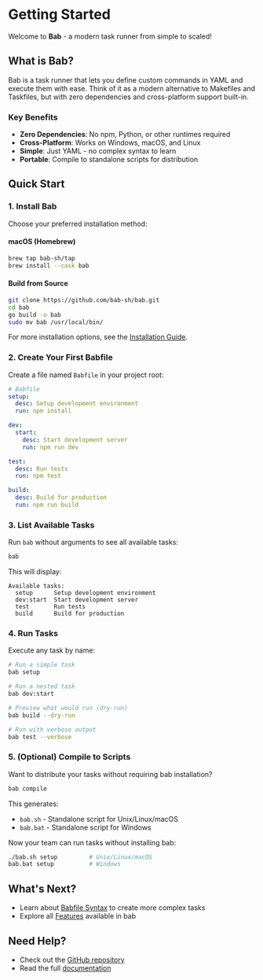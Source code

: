 # Getting Started

Welcome to **Bab** - a modern task runner from simple to scaled!

## What is Bab?

Bab is a task runner that lets you define custom commands in YAML and execute them with ease. Think of it as a modern alternative to Makefiles and Taskfiles, but with zero dependencies and cross-platform support built-in.

### Key Benefits

- **Zero Dependencies**: No npm, Python, or other runtimes required
- **Cross-Platform**: Works on Windows, macOS, and Linux
- **Simple**: Just YAML - no complex syntax to learn
- **Portable**: Compile to standalone scripts for distribution

## Quick Start

### 1. Install Bab

Choose your preferred installation method:

#### macOS (Homebrew)

```bash
brew tap bab-sh/tap
brew install --cask bab
```

#### Build from Source

```bash
git clone https://github.com/bab-sh/bab.git
cd bab
go build -o bab
sudo mv bab /usr/local/bin/
```

For more installation options, see the [Installation Guide](/installation).

### 2. Create Your First Babfile

Create a file named `Babfile` in your project root:

```yaml
# Babfile
setup:
  desc: Setup development environment
  run: npm install

dev:
  start:
    desc: Start development server
    run: npm run dev

test:
  desc: Run tests
  run: npm test

build:
  desc: Build for production
  run: npm run build
```

### 3. List Available Tasks

Run `bab` without arguments to see all available tasks:

```bash
bab
```

This will display:

```
Available tasks:
  setup      Setup development environment
  dev:start  Start development server
  test       Run tests
  build      Build for production
```

### 4. Run Tasks

Execute any task by name:

```bash
# Run a simple task
bab setup

# Run a nested task
bab dev:start

# Preview what would run (dry-run)
bab build --dry-run

# Run with verbose output
bab test --verbose
```

### 5. (Optional) Compile to Scripts

Want to distribute your tasks without requiring bab installation?

```bash
bab compile
```

This generates:
- `bab.sh` - Standalone script for Unix/Linux/macOS
- `bab.bat` - Standalone script for Windows

Now your team can run tasks without installing bab:

```bash
./bab.sh setup         # Unix/Linux/macOS
bab.bat setup          # Windows
```

## What's Next?

- Learn about [Babfile Syntax](/syntax) to create more complex tasks
- Explore all [Features](/features) available in bab

## Need Help?

- Check out the [GitHub repository](https://github.com/bab-sh/bab)
- Read the full [documentation](/features)
